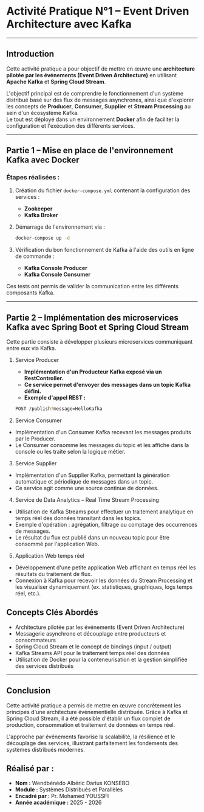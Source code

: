 # Activité Pratique N°1 – Event Driven Architecture avec Kafka

---

## Introduction

Cette activité pratique a pour objectif de mettre en œuvre une **architecture pilotée par les événements (Event Driven Architecture)** en utilisant **Apache Kafka** et **Spring Cloud Stream**.

L'objectif principal est de comprendre le fonctionnement d'un système distribué basé sur des flux de messages asynchrones, ainsi que d'explorer les concepts de **Producer**, **Consumer**, **Supplier** et **Stream Processing** au sein d'un écosystème Kafka.  
Le tout est déployé dans un environnement **Docker** afin de faciliter la configuration et l'exécution des différents services.

---

## Partie 1 – Mise en place de l'environnement Kafka avec Docker

### Étapes réalisées :

1. Création du fichier `docker-compose.yml` contenant la configuration des services :
   - **Zookeeper**
   - **Kafka Broker**

2. Démarrage de l'environnement via :
   ```bash
   docker-compose up -d
   
3. Vérification du bon fonctionnement de Kafka à l'aide des outils en ligne de commande :

   - **Kafka Console Producer**
   - **Kafka Console Consumer**

Ces tests ont permis de valider la communication entre les différents composants Kafka.

---

## Partie 2 – Implémentation des microservices Kafka avec Spring Boot et Spring Cloud Stream
Cette partie consiste à développer plusieurs microservices communiquant entre eux via Kafka.

1. Service Producer
    - **Implémentation d'un Producteur Kafka exposé via un RestController.**
    - **Ce service permet d'envoyer des messages dans un topic Kafka défini.**
    - **Exemple d'appel REST :**

    ```bash
    POST /publish?message=HelloKafka

2. Service Consumer
- Implémentation d'un Consumer Kafka recevant les messages produits par le Producer.
- Le Consumer consomme les messages du topic et les affiche dans la console ou les traite selon la logique métier.

3. Service Supplier
- Implémentation d'un Supplier Kafka, permettant la génération automatique et périodique de messages dans un topic.
- Ce service agit comme une source continue de données.

4. Service de Data Analytics – Real Time Stream Processing
- Utilisation de Kafka Streams pour effectuer un traitement analytique en temps réel des données transitant dans les topics.
- Exemple d'opération : agrégation, filtrage ou comptage des occurrences de messages.
- Le résultat du flux est publié dans un nouveau topic pour être consommé par l'application Web.

5. Application Web temps réel
- Développement d'une petite application Web affichant en temps réel les résultats du traitement de flux.
- Connexion à Kafka pour recevoir les données du Stream Processing et les visualiser dynamiquement (ex. statistiques, graphiques, logs temps réel, etc.).

## Concepts Clés Abordés
- Architecture pilotée par les événements (Event Driven Architecture)
- Messagerie asynchrone et découplage entre producteurs et consommateurs
- Spring Cloud Stream et le concept de bindings (input / output)
- Kafka Streams API pour le traitement temps réel des données
- Utilisation de Docker pour la conteneurisation et la gestion simplifiée des services distribués

---

## Conclusion
Cette activité pratique a permis de mettre en œuvre concrètement les principes d'une architecture événementielle distribuée.
Grâce à Kafka et Spring Cloud Stream, il a été possible d'établir un flux complet de production, consommation et traitement de données en temps réel.

L'approche par événements favorise la scalabilité, la résilience et le découplage des services, illustrant parfaitement les fondements des systèmes distribués modernes.

## Réalisé par :
- **Nom :** Wendbénédo Albéric Darius KONSEBO
- **Module :** Systèmes Distribués et Parallèles
- **Encadré par :** Pr. Mohamed YOUSSFI
- **Année académique :** 2025 - 2026